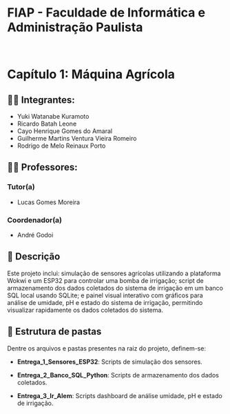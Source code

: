 # FIAP - Faculdade de Informática e Administração Paulista

<br>

# Capítulo 1: Máquina Agrícola

## 👨‍🎓 Integrantes: 
- Yuki Watanabe Kuramoto
- Ricardo Batah Leone
- Cayo Henrique Gomes do Amaral
- Guilherme Martins Ventura Vieira Romeiro
- Rodrigo de Melo Reinaux Porto

## 👩‍🏫 Professores:
### Tutor(a) 
- Lucas Gomes Moreira
### Coordenador(a)
- André Godoi


## 📜 Descrição

Este projeto inclui: simulação de sensores agrícolas utilizando a plataforma Wokwi e um ESP32 para controlar uma bomba de irrigação; script de armazenamento dos dados coletados do sistema de irrigação em um banco SQL local usando SQLite; e painel visual interativo com gráficos para análise de umidade, pH e estado do sistema de irrigação, permitindo visualizar rapidamente os dados coletados do sistema.


## 📁 Estrutura de pastas

Dentre os arquivos e pastas presentes na raiz do projeto, definem-se:

- <b>Entrega_1_Sensores_ESP32</b>: Scripts de simulação dos sensores.

- <b>Entrega_2_Banco_SQL_Python</b>: Scripts de armazenamento dos dados coletados.

- <b>Entrega_3_Ir_Alem</b>: Scripts dashboard de análise  umidade, pH e estado de irrigação.

